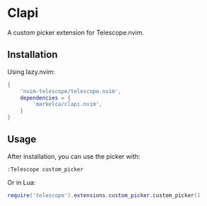 # Clapi

A custom picker extension for Telescope.nvim.

## Installation

Using lazy.nvim:

```lua
{
    'nvim-telescope/telescope.nvim',
    dependencies = {
        'markelca/clapi.nvim',
    }
}
```

## Usage

After installation, you can use the picker with:

```vim
:Telescope custom_picker
```

Or in Lua:

```lua
require('telescope').extensions.custom_picker.custom_picker()
```
